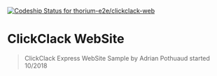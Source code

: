 [ ![Codeship Status for thorium-e2e/clickclack-web](https://app.codeship.com/projects/1d7aeac0-d52b-0136-fff2-227f7f6831ca/status?branch=master)](https://app.codeship.com/projects/316687)

# ClickClack WebSite

>ClickClack
>Express WebSite Sample by Adrian Pothuaud
>started 10/2018
